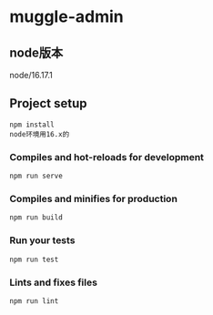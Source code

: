 # muggle-admin

## node版本

node/16.17.1

## Project setup
```
npm install
node环境用16.x的
```

### Compiles and hot-reloads for development
```
npm run serve
```

### Compiles and minifies for production
```
npm run build
```

### Run your tests
```
npm run test
```

### Lints and fixes files
```
npm run lint
```
